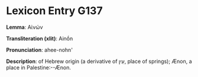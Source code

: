 # Lexicon Entry G137

**Lemma**: Αἰνών

**Transliteration (xlit)**: Ainṓn

**Pronunciation**: ahee-nohn'

**Description**:
of Hebrew origin (a derivative of עַיִן, place of springs); Ænon, a place in Palestine:--Ænon.
